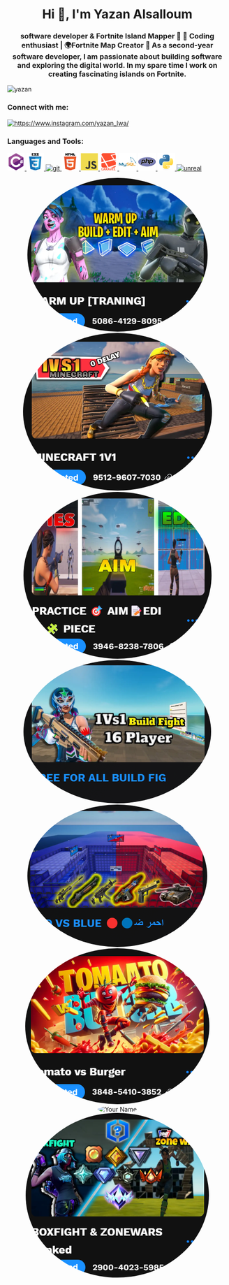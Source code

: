 <h1 align="center">Hi 👋, I'm Yazan Alsalloum</h1>
<h3 align="center">software developer & Fortnite Island Mapper 🌴 🚀 Coding enthusiast | 🌍Fortnite Map Creator 🌟 As a second-year software developer, I am passionate about building software and exploring the digital world. In my spare time I work on creating fascinating islands on Fortnite.</h3>

<p align="left"> <img src="https://komarev.com/ghpvc/?username=yazan&label=Profile%20views&color=0e75b6&style=flat" alt="yazan" /> </p>


<h3 align="left">Connect with me:</h3>
<p align="left">
<a href="https://instagram.com/https://www.instagram.com/yazan_lwa/" target="blank"><img align="center" src="https://raw.githubusercontent.com/rahuldkjain/github-profile-readme-generator/master/src/images/icons/Social/instagram.svg" alt="https://www.instagram.com/yazan_lwa/" height="30" width="40" /></a>
</p>

<h3 align="left">Languages and Tools:</h3>
<p align="left"> <a href="https://www.w3schools.com/cs/" target="_blank" rel="noreferrer"> <img src="https://raw.githubusercontent.com/devicons/devicon/master/icons/csharp/csharp-original.svg" alt="csharp" width="40" height="40"/> </a> <a href="https://www.w3schools.com/css/" target="_blank" rel="noreferrer"> <img src="https://raw.githubusercontent.com/devicons/devicon/master/icons/css3/css3-original-wordmark.svg" alt="css3" width="40" height="40"/> </a> <a href="https://git-scm.com/" target="_blank" rel="noreferrer"> <img src="https://www.vectorlogo.zone/logos/git-scm/git-scm-icon.svg" alt="git" width="40" height="40"/> </a> <a href="https://www.w3.org/html/" target="_blank" rel="noreferrer"> <img src="https://raw.githubusercontent.com/devicons/devicon/master/icons/html5/html5-original-wordmark.svg" alt="html5" width="40" height="40"/> </a> <a href="https://developer.mozilla.org/en-US/docs/Web/JavaScript" target="_blank" rel="noreferrer"> <img src="https://raw.githubusercontent.com/devicons/devicon/master/icons/javascript/javascript-original.svg" alt="javascript" width="40" height="40"/> </a> <a href="https://laravel.com/" target="_blank" rel="noreferrer"> <img src="https://raw.githubusercontent.com/devicons/devicon/master/icons/laravel/laravel-plain-wordmark.svg" alt="laravel" width="40" height="40"/> </a> <a href="https://www.mysql.com/" target="_blank" rel="noreferrer"> <img src="https://raw.githubusercontent.com/devicons/devicon/master/icons/mysql/mysql-original-wordmark.svg" alt="mysql" width="40" height="40"/> </a> <a href="https://www.php.net" target="_blank" rel="noreferrer"> <img src="https://raw.githubusercontent.com/devicons/devicon/master/icons/php/php-original.svg" alt="php" width="40" height="40"/> </a> <a href="https://www.python.org" target="_blank" rel="noreferrer"> <img src="https://raw.githubusercontent.com/devicons/devicon/master/icons/python/python-original.svg" alt="python" width="40" height="40"/> </a> <a href="https://unrealengine.com/" target="_blank" rel="noreferrer"> <img src="https://raw.githubusercontent.com/kenangundogan/fontisto/036b7eca71aab1bef8e6a0518f7329f13ed62f6b/icons/svg/brand/unreal-engine.svg" alt="unreal" width="40" height="40"/> </a> </p>


<p align="center">
  <img src="Schermafbeelding 2024-02-26 160128.png" alt="Your Name" style="border-radius:50%">
   <img src="1v1min.png" alt="Your Name" style="border-radius:50%">
  <img src="aim.png" alt="Your Name" style="border-radius:50%">
  <img src="free.png" alt="Your Name" style="border-radius:50%">
  <img src="red.png" alt="Your Name" style="border-radius:50%">
  <img src="tomato.png" alt="Your Name" style="border-radius:50%">
  <img src="trio" alt="Your Name" style="border-radius:50%">
  <img src="zone.png" alt="Your Name" style="border-radius:50%">
  
</p>

